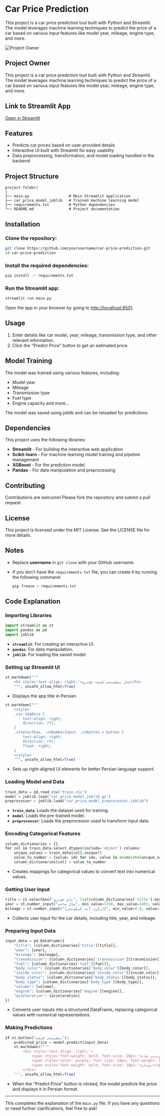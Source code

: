 # Car Price Prediction

This project is a car price prediction tool built with Python and Streamlit. The model leverages machine learning techniques to predict the price of a car based on various input features like model year, mileage, engine type, and more.

![Project Owner](https://github.com/user-attachments/assets/5703ab83-1686-45f8-a91b-a282a83e9ab8)

## Project Owner

This project is a car price prediction tool built with Python and Streamlit. The model leverages machine learning techniques to predict the price of a car based on various input features like model year, mileage, engine type, and more.

## Link to Streamlit App

[Open in Streamlit]((https://static.streamlit.io/badges/streamlit_badge_black_white.svg)](https://pricekh2024-zvfsxgwga9unazxe8f4qyg.streamlit.app/))

## Features

- Predicts car prices based on user-provided details
- Interactive UI built with Streamlit for easy usability
- Data preprocessing, transformation, and model loading handled in the backend

## Project Structure

```
project-folder/
│
├── main.py                  # Main Streamlit application
├── car_price_model.joblib   # Trained machine learning model
├── requirements.txt         # Python dependencies
└── README.md                # Project documentation
```

## Installation

### Clone the repository:

```bash
git clone https://github.com/yourusername/car-price-prediction.git
cd car-price-prediction
```

### Install the required dependencies:

```bash
pip install -r requirements.txt
```

### Run the Streamlit app:

```bash
streamlit run main.py
```

Open the app in your browser by going to [http://localhost:8501](http://localhost:8501/).

## Usage

1. Enter details like car model, year, mileage, transmission type, and other relevant information.
2. Click the "Predict Price" button to get an estimated price.

## Model Training

The model was trained using various features, including:

- Model year
- Mileage
- Transmission type
- Fuel type
- Engine capacity and more...

The model was saved using joblib and can be reloaded for predictions.

## Dependencies

This project uses the following libraries:

- **Streamlit** - For building the interactive web application
- **Scikit-learn** - For machine learning model training and pipeline management
- **XGBoost** - For the prediction model
- **Pandas** - For data manipulation and preprocessing

## Contributing

Contributions are welcome! Please fork the repository and submit a pull request.

## License

This project is licensed under the MIT License. See the LICENSE file for more details.

## Notes

- Replace **username** in `git clone` with your GitHub username.

- If you don't have the `requirements.txt` file, you can create it by running the following command:

  ```bash
  pip freeze > requirements.txt
  ```

## Code Explanation

### Importing Libraries

```python
import streamlit as st
import pandas as pd
import joblib
```

- **`streamlit`**: For creating an interactive UI.
- **`pandas`**: For data manipulation.
- **`joblib`**: For loading the saved model.

### Setting up Streamlit UI

```python
st.markdown("""
    <h1 style='text-align: right;'>مدل پیش‌بینی قیمت خودرو</h1>
    """, unsafe_allow_html=True)
```

- Displays the app title in Persian.

```python
st.markdown("""
    <style>
    .css-1dq8tca {
        text-align: right;
        direction: rtl;
    }
    .stSelectbox, .stNumberInput, .stButton > button {
        text-align: right;
        direction: rtl;
        float: right;
    }
    </style>
    """, unsafe_allow_html=True)
```

- Sets up right-aligned UI elements for better Persian language support.

### Loading Model and Data

```python
train_data = pd.read_csv('train.csv')
model = joblib.load('car_price_model.joblib.gz')
preprocessor = joblib.load("car_price_model_preprocessor.joblib")
```

- **`train_data`**: Loads the dataset used for training.
- **`model`**: Loads the pre-trained model.
- **`preprocessor`**: Loads the preprocessor used to transform input data.

### Encoding Categorical Features

```python
column_dictionaries = {}
for col in train_data.select_dtypes(include='object').columns:
    unique_values = train_data[col].unique()
    value_to_number = {value: idx for idx, value in enumerate(unique_values)}
    column_dictionaries[col] = value_to_number
```

- Creates mappings for categorical values to convert text into numerical values.

### Getting User Input

```python
title = st.selectbox("نام خودرو", list(column_dictionaries['title'].keys()))
year = st.number_input("سال ساخت", min_value=1350, max_value=1403, value=1390)
mileage = st.number_input("کارکرد (به کیلومتر)", min_value=0.0, value=110000.0, step=1000.0)
```

- Collects user input for the car details, including title, year, and mileage.

### Preparing Input Data

```python
input_data = pd.DataFrame({
    "title": [column_dictionaries['title'][title]],
    "year": [year],
    "mileage": [mileage],
    "transmission": [column_dictionaries['transmission'][transmission]],
    "fuel": [column_dictionaries['fuel'][fuel]],
    "body_color": [column_dictionaries['body_color'][body_color]],
    "inside_color": [column_dictionaries['inside_color'][inside_color]],
    "body_status": [column_dictionaries['body_status'][body_status]],
    "body_type": [column_dictionaries['body_type'][body_type]],
    "volume": [volume],
    "engine": [column_dictionaries['engine'][engine]],
    "acceleration": [acceleration]
})
```

- Converts user inputs into a structured DataFrame, replacing categorical values with numerical representations.

### Making Predictions

```python
if st.button("پیش‌بینی قیمت"):
    predicted_price = model.predict(input_data)
    st.markdown(f"""
        <div style='text-align: right;'>
            <span style='font-weight: bold; font-size: 18px;'>قیمت پیش‌بینی شده: </span>
            <span style='color: purple; font-size: 24px; font-weight: bold;'>{predicted_price[0]:,.0f}</span>
            <span style='font-weight: bold; font-size: 18px;'>تومان</span>  
        </div>
    """, unsafe_allow_html=True)
```

- When the "Predict Price" button is clicked, the model predicts the price and displays it in Persian format.

------

This completes the explanation of the `main.py` file. If you have any questions or need further clarifications, feel free to ask!




